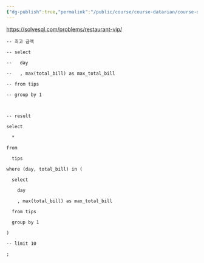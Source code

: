 ```yaml
---
{"dg-publish":true,"permalink":"/public/course/course-datarian/course-datarian/datarian-vip/","tags":["SUBQUERY"],"created":"2025-08-27T14:59:48.465+09:00","updated":"2025-08-29T16:08:46.200+09:00"}
---
```


https://solvesql.com/problems/restaurant-vip/

```MYSQL
-- 최고 금액

-- select

--   day

--   , max(total_bill) as max_total_bill

-- from tips

-- group by 1

  

-- result

select

  *

from

  tips

where (day, total_bill) in (

  select

    day

    , max(total_bill) as max_total_bill

  from tips

  group by 1

)

-- limit 10

;
```


